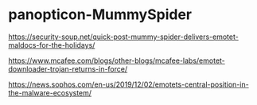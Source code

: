 # panopticon-MummySpider

https://security-soup.net/quick-post-mummy-spider-delivers-emotet-maldocs-for-the-holidays/

https://www.mcafee.com/blogs/other-blogs/mcafee-labs/emotet-downloader-trojan-returns-in-force/

https://news.sophos.com/en-us/2019/12/02/emotets-central-position-in-the-malware-ecosystem/
